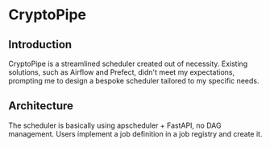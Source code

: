 # CryptoPipe

## Introduction
CryptoPipe is a streamlined scheduler created out of necessity. Existing solutions, such as Airflow and Prefect, didn't meet my expectations, prompting me to design a bespoke scheduler tailored to my specific needs.

## Architecture
The scheduler is basically using apscheduler + FastAPI, no DAG management.  Users implement a job definition in a job registry and create it.
